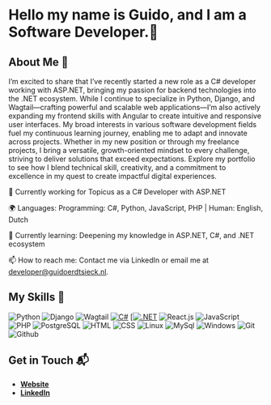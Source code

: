 # Hello my name is Guido, and I am a Software Developer.👋
## About Me 🚀

I’m excited to share that I’ve recently started a new role as a C# developer working with ASP.NET, bringing my passion for backend technologies into the .NET ecosystem. While I continue to specialize in Python, Django, and Wagtail—crafting powerful and scalable web applications—I’m also actively expanding my frontend skills with Angular to create intuitive and responsive user interfaces. My broad interests in various software development fields fuel my continuous learning journey, enabling me to adapt and innovate across projects. Whether in my new position or through my freelance projects, I bring a versatile, growth-oriented mindset to every challenge, striving to deliver solutions that exceed expectations. Explore my portfolio to see how I blend technical skill, creativity, and a commitment to excellence in my quest to create impactful digital experiences.

💼 Currently working for Topicus as a C# Developer with ASP.NET

🌍 Languages: Programming: C#, Python, JavaScript, PHP | Human: English, Dutch

🌱 Currently learning: Deepening my knowledge in ASP.NET, C#, and .NET ecosystem

📫 How to reach me: Contact me via LinkedIn or email me at developer@guidoerdtsieck.nl.

## My Skills 🧠

![Python](https://img.shields.io/badge/Python-FFD43B?style=for-the-badge&logo=python&logoColor=blue)
![Django](https://img.shields.io/badge/Django-092E20?style=for-the-badge&logo=django&logoColor=green)
![Wagtail](https://img.shields.io/badge/Wagtail-43B02A?style=for-the-badge&logo=wagtail&logoColor=white)
[![C#](https://custom-icon-badges.demolab.com/badge/C%23-%23239120.svg?logo=cshrp&logoColor=white)](#)
[[![.NET](https://img.shields.io/badge/.NET-512BD4?logo=dotnet&logoColor=fff)](#)
![React.js](https://img.shields.io/badge/React-20232A?style=for-the-badge&logo=react&logoColor=61DAFB)
![JavaScript](https://img.shields.io/badge/JavaScript-323330?style=for-the-badge&logo=javascript&logoColor=F7DF1E)
![PHP](https://img.shields.io/badge/PHP-777BB4?style=for-the-badge&logo=php&logoColor=white)
![PostgreSQL](https://img.shields.io/badge/PostgreSQL-316192?style=for-the-badge&logo=postgresql&logoColor=white)
![HTML](https://img.shields.io/badge/HTML5-E34F26?style=for-the-badge&logo=html5&logoColor=white)
![CSS](https://img.shields.io/badge/CSS3-1572B6?style=for-the-badge&logo=css3&logoColor=white)
![Linux](https://img.shields.io/badge/Linux-FCC624?style=for-the-badge&logo=linux&logoColor=black)
![MySql](    https://img.shields.io/badge/MySQL-005C84?style=for-the-badge&logo=mysql&logoColor=white)
![Windows](https://img.shields.io/badge/Windows-0078D6?style=for-the-badge&logo=windows&logoColor=white)
![Git](https://img.shields.io/badge/GIT-E44C30?style=for-the-badge&logo=git&logoColor=white)
![Github](https://img.shields.io/badge/GitHub-100000?style=for-the-badge&logo=github&logoColor=white)
<!--
### [Project 2 Title](project_2_link)

**[Project 2 Title]** is a **[brief project description]** built with **[technologies used]**. This project showcases my skills in **[skills demonstrated by the project]**. You can check out the repository [here](project_2_repository_link).
-->

## Get in Touch 📬

- **[Website](https://guidoerdtsieck.nl/)**
- **[LinkedIn](https://www.linkedin.com/in/guido-erdtsieck-01a5a0256/?originalSubdomain=nl)**

